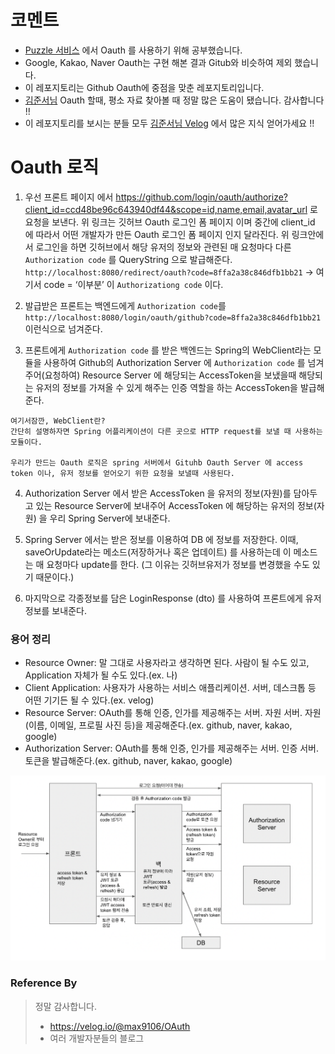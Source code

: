 # 코멘트
- [Puzzle 서비스](https://github.com/Frame-in-Puzzle) 에서 Oauth 를 사용하기 위해 공부했습니다.
- Google, Kakao, Naver Oauth는 구현 해본 결과 Gitub와 비슷하여 제외 했습니다.
- 이 레포지토리는 Github Oauth에 중점을 맞춘 레포지토리입니다.
- [김준서님](https://velog.io/@max9106) Oauth 할때, 평소 자료 찾아볼 때 정말 많은 도움이 됐습니다. 감사합니다 !!
- 이 레포지토리를 보시는 분들 모두 [김준서님 Velog](https://velog.io/@max9106) 에서 많은 지식 얻어가세요 !! 

# Oauth 로직
1. 우선 프론트 페이지 에서 https://github.com/login/oauth/authorize?client_id=ccd48be96c643940df44&scope=id,name,email,avatar_url 로 요청을 보낸다.
   위 링크는 깃허브 Oauth 로그인 폼 페이지 이며 중간에 client_id 에 따라서 어떤 개발자가 만든 Oauth 로그인 폼 페이지 인지 달라진다.
   위 링크안에서 로그인을 하면 깃허브에서 해당 유저의 정보와 관련된 매 요청마다 다른 `Authorization code` 를 QueryString 으로 발급해준다.
`http://localhost:8080/redirect/oauth?code=8ffa2a38c846dfb1bb21`
-> 여기서 code = ‘이부분’ 이 `Authorizationg code` 이다.


2. 발급받은 프론트는 백엔드에게 `Authorization code`를
   `http://localhost:8080/login/oauth/github?code=8ffa2a38c846dfb1bb21`
   이런식으로 넘겨준다.


3. 프론트에게 `Authorization code` 를 받은 백엔드는 Spring의 WebClient라는 모듈을 사용하여 Github의 Authorization Server 에 `Authorization code` 를 넘겨주어(요청하여)  Resource Server 에 해당되는 AccessToken을 보냈을때 해당되는 유저의 정보를 가져올 수 있게 해주는 인증 역할을 하는 AccessToken을 발급해준다.

```
여기서잠깐, WebClient란?
간단히 설명하자면 Spring 어플리케이션이 다른 곳으로 HTTP request를 보낼 때 사용하는 모듈이다.

우리가 만드는 Oauth 로직은 spring 서버에서 Gituhb Oauth Server 에 access token 이나, 유저 정보를 얻어오기 위한 요청을 보낼때 사용된다.
```

4. Authorization Server 에서 받은 AccessToken 을 유저의 정보(자원)를 담아두고 있는 Resource Server에 보내주어 AccessToken 에 해당하는 유저의 정보(자원) 을 우리 Spring Server에 보내준다.


5. Spring Server 에서는 받은 정보를 이용하여 DB 에 정보를 저장한다.
   이때, saveOrUpdate라는 메소드(저장하거나 혹은 업데이트) 를 사용하는데
   이 메소드는 매 요청마다 update를 한다.
   (그 이유는 깃허브유저가 정보를 변경했을 수도 있기 때문이다.)


6. 마지막으로 각종정보를 담은 LoginResponse (dto) 를 사용하여 프론트에게 유저 정보를 보내준다.

### 용어 정리
* Resource Owner: 말 그대로 사용자라고 생각하면 된다. 사람이 될 수도 있고, Application 자체가 될 수도 있다.(ex. 나)
* Client Application: 사용자가 사용하는 서비스 애플리케이션. 서버, 데스크톱 등 어떤 기기든 될 수 있다.(ex. velog)
* Resource Server: OAuth를 통해 인증, 인가를 제공해주는 서버. 자원 서버. 자원(이름, 이메일, 프로필 사진 등)을 제공해준다.(ex. github, naver, kakao, google)
* Authorization Server: OAuth를 통해 인증, 인가를 제공해주는 서버. 인증 서버. 토큰을 발급해준다.(ex. github, naver, kakao, google)

<img src="img/logic.png">


### Reference By
> 정말 감사합니다.   
> + https://velog.io/@max9106/OAuth
> + 여러 개발자분들의 블로그